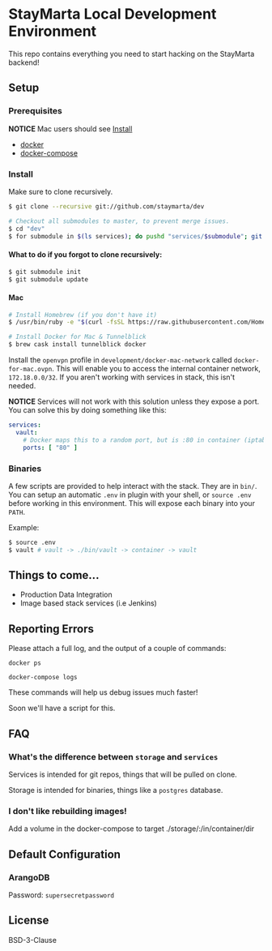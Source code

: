 # StayMarta Local Development Environment

This repo contains everything you need to start hacking on the StayMarta backend!

## Setup

### Prerequisites

**NOTICE** Mac users should see [Install](#install)

* [docker](https://docker.io)
* [docker-compose](https://docs.docker.com/compose/install/)

### Install

Make sure to clone recursively.

```bash
$ git clone --recursive git://github.com/staymarta/dev

# Checkout all submodules to master, to prevent merge issues.
$ cd "dev"
$ for submodule in $(ls services); do pushd "services/$submodule"; git checkout master; popd; done
```

#### What to do if you forgot to clone recursively:

```bash
$ git submodule init
$ git submodule update
```

#### Mac

```bash
# Install Homebrew (if you don't have it)
$ /usr/bin/ruby -e "$(curl -fsSL https://raw.githubusercontent.com/Homebrew/install/master/install)"

# Install Docker for Mac & Tunnelblick
$ brew cask install tunnelblick docker
```

Install the `openvpn` profile in `development/docker-mac-network` called `docker-for-mac.ovpn`. This will enable you to access the internal container network, `172.18.0.0/32`. If you aren't working with services in stack, this isn't needed.

**NOTICE** Services will not work with this solution unless they expose a port. You can solve this by doing something like this:

```yaml
services:
  vault:
    # Docker maps this to a random port, but is :80 in container (iptables hack)
    ports: [ "80" ]
```

### Binaries

A few scripts are provided to help interact with the stack. They are in `bin/`. You can setup an automatic `.env` in plugin with your shell, or `source .env` before working in this environment. This will expose each binary into your `PATH`.

Example:

```bash
$ source .env
$ vault # vault -> ./bin/vault -> container -> vault
```



## Things to come...

* Production Data Integration
* Image based stack services (i.e Jenkins)

## Reporting Errors

Please attach a full log, and the output of a couple of commands:

`docker ps`

`docker-compose logs`

These commands will help us debug issues much faster!

Soon we'll have a script for this.

## FAQ

### What's the difference between `storage` and `services`

Services is intended for git repos, things that will be pulled on clone.

Storage is intended for binaries, things like a `postgres` database.

### I don't like rebuilding images!

Add a volume in the docker-compose to target ./storage/<service>:/in/container/dir

## Default Configuration

### ArangoDB

Password: `supersecretpassword`

## License

BSD-3-Clause
